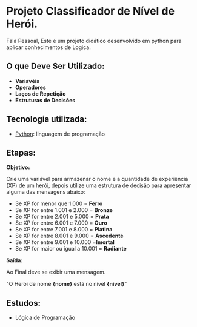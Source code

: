 # Projeto Classificador de Nível de Herói.

Fala Pessoal, Este é um projeto didático desenvolvido em python para aplicar conhecimentos de Logica.

## O que Deve Ser Utilizado:

* **Variavéis**<br>
* **Operadores**<br>
* **Laços de Repetição**<br>
* **Estruturas de Decisões**<br>

## Tecnologia utilizada:

* [Python](https://www.python.org/): linguagem de programação

## Etapas:

**Objetivo:**

Crie uma variável para armazenar o nome e a quantidade de experiência (XP) de um herói, depois utilize uma estrutura de decisão para apresentar alguma das mensagens abaixo:

* Se XP for menor que 1.000 = **Ferro**
* Se XP for entre 1.001 e 2.000 = **Bronze**
* Se XP for entre 2.001 e 5.000 = **Prata**
* Se XP for entre 6.001 e 7.000 = **Ouro**
* Se XP for entre 7.001 e 8.000 = **Platina**
* Se XP for entre 8.001 e 9.000 = **Ascedente**
* Se XP for entre 9.001 e 10.000  =**Imortal**
* Se XP for maior ou igual a 10.001 = **Radiante**

**Saída:**

Ao Final deve se exibir uma mensagem.<br>

"O Herói de nome **{nome}** está no nível **{nivel}**"


## Estudos:

* Lógica de Programação
